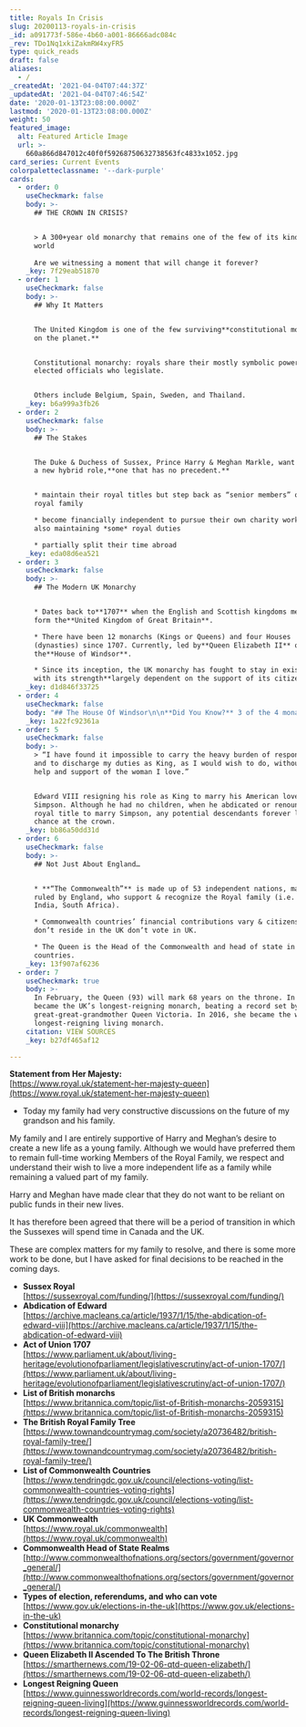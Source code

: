 ```yaml
---
title: Royals In Crisis
slug: 20200113-royals-in-crisis
_id: a091773f-586e-4b60-a001-86666adc084c
_rev: TDo1Nq1xkiZakmRW4xyFR5
type: quick_reads
draft: false
aliases:
  - /
_createdAt: '2021-04-04T07:44:37Z'
_updatedAt: '2021-04-04T07:46:54Z'
date: '2020-01-13T23:08:00.000Z'
lastmod: '2020-01-13T23:08:00.000Z'
weight: 50
featured_image:
  alt: Featured Article Image
  url: >-
    660a866d847012c40f0f59268750632738563fc4833x1052.jpg
card_series: Current Events
colorpaletteclassname: '--dark-purple'
cards:
  - order: 0
    useCheckmark: false
    body: >-
      ## THE CROWN IN CRISIS?


      > A 300+year old monarchy that remains one of the few of its kind in the
      world  
        
      Are we witnessing a moment that will change it forever?
    _key: 7f29eab51870
  - order: 1
    useCheckmark: false
    body: >-
      ## Why It Matters


      The United Kingdom is one of the few surviving**constitutional monarchies
      on the planet.**


      Constitutional monarchy: royals share their mostly symbolic power with
      elected officials who legislate.


      Others include Belgium, Spain, Sweden, and Thailand.
    _key: b6a999a3fb26
  - order: 2
    useCheckmark: false
    body: >-
      ## The Stakes


      The Duke & Duchess of Sussex, Prince Harry & Meghan Markle, want to create
      a new hybrid role,**one that has no precedent.**


      * maintain their royal titles but step back as “senior members” of the
      royal family

      * become financially independent to pursue their own charity work while
      also maintaining *some* royal duties

      * partially split their time abroad
    _key: eda08d6ea521
  - order: 3
    useCheckmark: false
    body: >-
      ## The Modern UK Monarchy


      * Dates back to**1707** when the English and Scottish kingdoms merged to
      form the**United Kingdom of Great Britain**.

      * There have been 12 monarchs (Kings or Queens) and four Houses
      (dynasties) since 1707. Currently, led by**Queen Elizabeth II** of
      the**House of Windsor**.

      * Since its inception, the UK monarchy has fought to stay in existence
      with its strength**largely dependent on the support of its citizens**.
    _key: d1d846f33725
  - order: 4
    useCheckmark: false
    body: "## The House Of Windsor\n\n**Did You Know?** 3 of the 4 monarchs were not born likely to ascend to the throne.\n\n* **1917:** The Queen’s grandpa**King George V** was born 3rd in the line to the crown\n* **1936:** The Queen’s father (the second son of George V) became King after her uncle,**King Edward VIII** abdicated the throne to marry an American divorcee.\n* **1952:**\_**Queen Elizabeth II** (25) ascends to the throne after death of her father."
    _key: 1a22fc92361a
  - order: 5
    useCheckmark: false
    body: >-
      > “I have found it impossible to carry the heavy burden of responsibility
      and to discharge my duties as King, as I would wish to do, without the
      help and support of the woman I love.”


      Edward VIII resigning his role as King to marry his American lover Wallis
      Simpson. Although he had no children, when he abdicated or renounced his
      royal title to marry Simpson, any potential descendants forever lost their
      chance at the crown.
    _key: bb86a50dd31d
  - order: 6
    useCheckmark: false
    body: >-
      ## Not Just About England…


      * **“The Commonwealth”** is made up of 53 independent nations, many once
      ruled by England, who support & recognize the Royal family (i.e. Canada,
      India, South Africa).

      * Commonwealth countries’ financial contributions vary & citizens who
      don’t reside in the UK don’t vote in UK.

      * The Queen is the Head of the Commonwealth and head of state in 15 of its
      countries.
    _key: 13f907af6236
  - order: 7
    useCheckmark: true
    body: >-
      In February, the Queen (93) will mark 68 years on the throne. In 2015, she
      became the UK’s longest-reigning monarch, beating a record set by her
      great-great-grandmother Queen Victoria. In 2016, she became the world's
      longest-reigning living monarch.
    citation: VIEW SOURCES
    _key: b27df465af12

---
```

**Statement from Her Majesty:**  
[https://www.royal.uk/statement-her-majesty-queen](https://www.royal.uk/statement-her-majesty-queen)

* Today my family had very constructive discussions on the future of my grandson and his family.

My family and I are entirely supportive of Harry and Meghan’s desire to create a new life as a young family. Although we would have preferred them to remain full-time working Members of the Royal Family, we respect and understand their wish to live a more independent life as a family while remaining a valued part of my family.

Harry and Meghan have made clear that they do not want to be reliant on public funds in their new lives.

It has therefore been agreed that there will be a period of transition in which the Sussexes will spend time in Canada and the UK.

These are complex matters for my family to resolve, and there is some more work to be done, but I have asked for final decisions to be reached in the coming days.

* **Sussex Royal**  
[https://sussexroyal.com/funding/](https://sussexroyal.com/funding/)
* **Abdication of Edward**  
[https://archive.macleans.ca/article/1937/1/15/the-abdication-of-edward-viii](https://archive.macleans.ca/article/1937/1/15/the-abdication-of-edward-viii)
* **Act of Union 1707**  
[https://www.parliament.uk/about/living-heritage/evolutionofparliament/legislativescrutiny/act-of-union-1707/](https://www.parliament.uk/about/living-heritage/evolutionofparliament/legislativescrutiny/act-of-union-1707/)
* **List of British monarchs**  
[https://www.britannica.com/topic/list-of-British-monarchs-2059315](https://www.britannica.com/topic/list-of-British-monarchs-2059315)
* **The British Royal Family Tree**  
[https://www.townandcountrymag.com/society/a20736482/british-royal-family-tree/](https://www.townandcountrymag.com/society/a20736482/british-royal-family-tree/)
* **List of Commonwealth Countries**  
[https://www.tendringdc.gov.uk/council/elections-voting/list-commonwealth-countries-voting-rights](https://www.tendringdc.gov.uk/council/elections-voting/list-commonwealth-countries-voting-rights)
* **UK Commonwealth**  
[https://www.royal.uk/commonwealth](https://www.royal.uk/commonwealth)
* **Commonwealth Head of State Realms**  
[http://www.commonwealthofnations.org/sectors/government/governor_general/](http://www.commonwealthofnations.org/sectors/government/governor_general/)
* **Types of election, referendums, and who can vote**  
[https://www.gov.uk/elections-in-the-uk](https://www.gov.uk/elections-in-the-uk)
* **Constitutional monarchy**  
[https://www.britannica.com/topic/constitutional-monarchy](https://www.britannica.com/topic/constitutional-monarchy)
* **Queen Elizabeth II Ascended To The British Throne**  
[https://smarthernews.com/19-02-06-qtd-queen-elizabeth/](https://smarthernews.com/19-02-06-qtd-queen-elizabeth/)
* **Longest Reigning Queen**  
[https://www.guinnessworldrecords.com/world-records/longest-reigning-queen-living](https://www.guinnessworldrecords.com/world-records/longest-reigning-queen-living)